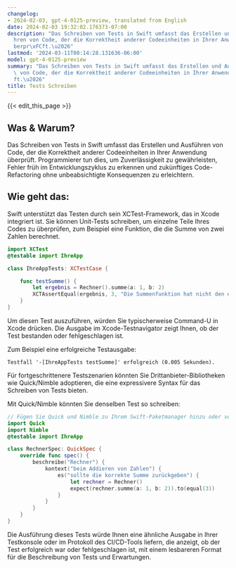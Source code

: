 ```yaml
---
changelog:
- 2024-02-03, gpt-4-0125-preview, translated from English
date: 2024-02-03 19:32:02.176373-07:00
description: "Das Schreiben von Tests in Swift umfasst das Erstellen und Ausf\xFC\
  hren von Code, der die Korrektheit anderer Codeeinheiten in Ihrer Anwendung \xFC\
  berpr\xFCft.\u2026"
lastmod: '2024-03-11T00:14:28.131636-06:00'
model: gpt-4-0125-preview
summary: "Das Schreiben von Tests in Swift umfasst das Erstellen und Ausf\xFChren\
  \ von Code, der die Korrektheit anderer Codeeinheiten in Ihrer Anwendung \xFCberpr\xFC\
  ft.\u2026"
title: Tests Schreiben
---
```


{{< edit_this_page >}}

## Was & Warum?
Das Schreiben von Tests in Swift umfasst das Erstellen und Ausführen von Code, der die Korrektheit anderer Codeeinheiten in Ihrer Anwendung überprüft. Programmierer tun dies, um Zuverlässigkeit zu gewährleisten, Fehler früh im Entwicklungszyklus zu erkennen und zukünftiges Code-Refactoring ohne unbeabsichtigte Konsequenzen zu erleichtern.

## Wie geht das:
Swift unterstützt das Testen durch sein XCTest-Framework, das in Xcode integriert ist. Sie können Unit-Tests schreiben, um einzelne Teile Ihres Codes zu überprüfen, zum Beispiel eine Funktion, die die Summe von zwei Zahlen berechnet.

```swift
import XCTest
@testable import IhreApp

class IhreAppTests: XCTestCase {

    func testSumme() {
        let ergebnis = Rechner().summe(a: 1, b: 2)
        XCTAssertEqual(ergebnis, 3, "Die Summenfunktion hat nicht den erwarteten Wert zurückgegeben.")
    }
}
```

Um diesen Test auszuführen, würden Sie typischerweise Command-U in Xcode drücken. Die Ausgabe im Xcode-Testnavigator zeigt Ihnen, ob der Test bestanden oder fehlgeschlagen ist.

Zum Beispiel eine erfolgreiche Testausgabe:
```
Testfall '-[IhreAppTests testSumme]' erfolgreich (0.005 Sekunden).
```

Für fortgeschrittenere Testszenarien könnten Sie Drittanbieter-Bibliotheken wie Quick/Nimble adoptieren, die eine expressivere Syntax für das Schreiben von Tests bieten.

Mit Quick/Nimble könnten Sie denselben Test so schreiben:

```swift
// Fügen Sie Quick und Nimble zu Ihrem Swift-Paketmanager hinzu oder verwenden Sie CocoaPods/Carthage, um sie zu installieren
import Quick
import Nimble
@testable import IhreApp

class RechnerSpec: QuickSpec {
    override func spec() {
        beschreibe("Rechner") {
            kontext("beim Addieren von Zahlen") {
                es("sollte die korrekte Summe zurückgeben") {
                    let rechner = Rechner()
                    expect(rechner.summe(a: 1, b: 2)).to(equal(3))
                }
            }
        }
    }
}
```

Die Ausführung dieses Tests würde Ihnen eine ähnliche Ausgabe in Ihrer Testkonsole oder im Protokoll des CI/CD-Tools liefern, die anzeigt, ob der Test erfolgreich war oder fehlgeschlagen ist, mit einem lesbareren Format für die Beschreibung von Tests und Erwartungen.
